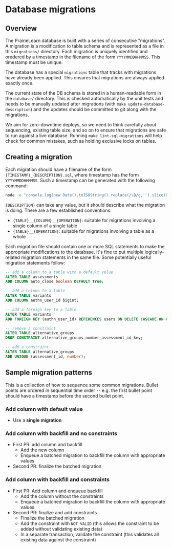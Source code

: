 # Database migrations

## Overview

The PrairieLearn database is built with a series of consecutive "migrations". A migration is a modification to table schema and is represented as a file in this `migrations/` directory. Each migration is uniquely identified and oredered by a timestamp in the filename of the form `YYYYMMDDHHMMSS`. This timestamp must be unique.

The database has a special `migrations` table that tracks with migrations have already been applied. This ensures that migrations are always applied exactly once.

The current state of the DB schema is stored in a human-readable form in the `database/` directory. This is checked automatically by the unit tests and needs to be manually updated after migrations (with `make update-database-description`) and the updates should be committed to git along with the migrations.

We aim for zero-downtime deploys, so we need to think carefully about sequencing, existing table size, and so on to ensure that migrations are safe to run against a live database. Running `make lint-sql-migrations` will help check for common mistakes, such as holding exclusive locks on tables.

## Creating a migration

Each migration should have a filename of the form `{TIMESTAMP}_{DESCRIPTION}.sql`, where timestamp has the form `YYYYMMDDHHMMSS`. Such a timestamp can be generated with the following command:

```sh
node -e "console.log(new Date().toISOString().replace(/\D/g,'').slice(0,14))"
```

`{DESCRIPTION}` can take any value, but it should describe what the migration is doing. There are a few established conventions:

- `{TABLE}__{COLUMN}__{OPERATION}`: suitable for migrations involving a single column of a single table
- `{TABLE}__{OPERATION}`: suitable for migrations involving a table as a whole

Each migration file should contain one or more SQL statements to make the appropriate modifications to the database. It's fine to put multiple logically-related migration statements in the same file. Some potentially useful migration statements follow:

```sql
-- add a column to a table with a default value
ALTER TABLE assessments
ADD COLUMN auto_close boolean DEFAULT true;

-- add a column to a table
ALTER TABLE variants
ADD COLUMN authn_user_id bigint;

-- add a foreign key to a table
ALTER TABLE variants
ADD FOREIGN KEY (authn_user_id) REFERENCES users ON DELETE CASCADE ON UPDATE CASCADE;

-- remove a constraint
ALTER TABLE alternative_groups
DROP CONSTRAINT alternative_groups_number_assessment_id_key;

-- add a constraint
ALTER TABLE alternative_groups
ADD UNIQUE (assessment_id, number);
```

## Sample migration patterns

This is a collection of how to sequence some common migrations. Bullet points are ordered in sequential time order -- e.g. the first bullet point should have a timestamp before the second bullet point.

### Add column with default value

- Use a **single migration**

### Add column with backfill and no constraints

- First PR: add column and backfill
  - Add the new column
  - Enqueue a batched migration to backfill the column with appropriate values
- Second PR: finalize the batched migration

### Add column with backfill and constraints

- First PR: Add column and enqueue backfill
  - Add the column without the constraints
  - Enqueue a batched migration to backfill the column with appropriate values
- Second PR: finalize and add constraints
  - Finalize the batched migration
  - Add the constraint with `NOT VALID` (this allows the constraint to be added without validating existing data)
  - In a separate transaction, validate the constraint (this validates all existing data against the constraint)
